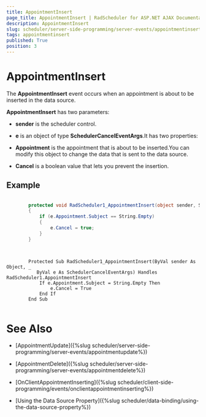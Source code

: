 ```yaml
---
title: AppointmentInsert
page_title: AppointmentInsert | RadScheduler for ASP.NET AJAX Documentation
description: AppointmentInsert
slug: scheduler/server-side-programming/server-events/appointmentinsert
tags: appointmentinsert
published: True
position: 3
---
```


# AppointmentInsert



The **AppointmentInsert** event occurs when an appointment is about to be inserted in the data source.

**AppointmentInsert** has two parameters:

* **sender** is the scheduler control.

* **e** is an object of type **SchedulerCancelEventArgs**.It has two properties:

* **Appointment** is the appointment that is about to be inserted.You can modify this object to change the data that is sent to the data source.

* **Cancel** is a boolean value that lets you prevent the insertion.

## Example





````C#
	
	    protected void RadScheduler1_AppointmentInsert(object sender, SchedulerCancelEventArgs e)
	    {
	        if (e.Appointment.Subject == String.Empty)
	        {
	            e.Cancel = true;
	        }
	    }
	
````
````VB.NET
	
	    Protected Sub RadScheduler1_AppointmentInsert(ByVal sender As Object, _
	       ByVal e As SchedulerCancelEventArgs) Handles RadScheduler1.AppointmentInsert
	        If e.Appointment.Subject = String.Empty Then
	            e.Cancel = True
	        End If
	    End Sub
	
````


# See Also

 * [AppointmentUpdate]({%slug scheduler/server-side-programming/server-events/appointmentupdate%})

 * [AppointmentDelete]({%slug scheduler/server-side-programming/server-events/appointmentdelete%})

 * [OnClientAppointmentInserting]({%slug scheduler/client-side-programming/events/onclientappointmentinserting%})

 * [Using the Data Source Property]({%slug scheduler/data-binding/using-the-data-source-property%})
